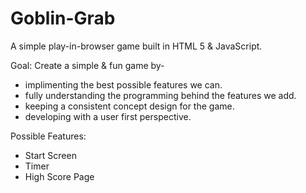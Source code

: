 Goblin-Grab
===========

A simple play-in-browser game built in HTML 5 &amp; JavaScript.


Goal: Create a simple & fun game by-
+ implimenting the best possible features we can.
+ fully understanding the programming behind the features we add.
+ keeping a consistent concept design for the game.
+ developing with a user first perspective.


Possible Features:

+ Start Screen
+ Timer
+ High Score Page